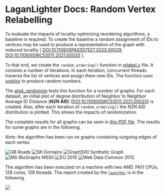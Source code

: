 #  LaganLighter Docs: Random Vertex Relabelling

To evaluate the impacts of locality-optimizing reordering algorithms, a baseline
is required. To create the baseline a random assignment of IDs to vertices may be used
to produce a representation of the graph with reduced 
locality \[
[DOI:10.1109/ISPASS57527.2023.00029](https://doi.org/10.1109/ISPASS57527.2023.00029),
[DOI:10.1109/IISWC53511.2021.00020](https://doi.org/10.1109/IISWC53511.2021.00020)
\].

To that end, we create the `random_ordering()` function in [relabel.c](../relabel.c) file.
It consists a number of iterations. In each iteration, concurrent threads traverse the list
of vertices and assign them new IDs. The function uses [xoshiro](https://prng.di.unimi.it/) 
to produce random numbers.

The [alg4_randomize](../alg4_randomize.c) tests this function for a number of graphs.
For each dataset, an initial plot of 
degree distribution of Neighbor to Neighbor Average ID Distance (**N2N AID**)
\[[DOI:10.1109/IISWC53511.2021.00020](https://doi.org/10.1109/IISWC53511.2021.00020)\]
is created. Also, after each iteration of `random_ordering()` the N2N AID distribution
is plotted. This shows the impacts of randomization.

The complete results for all graphs can be seen in 
[this PDF file](https://hpgp.net/LaganLighter/outputs/alg4/alg4_randomize.pdf).
The results for some graphs are in the following.

*Note:* the algorithm has been run on graphs containing outgoing edges of each vertex.

![GB Roads](https://hpgp.net/LaganLighter/outputs/alg4/alg4-gb-rd.png)
![SK-Domains](https://hpgp.net/LaganLighter/outputs/alg4/alg4-sk.png)
![Graph500 Synthetic Graph](https://hpgp.net/LaganLighter/outputs/alg4/alg4-g500.png)
![MS-BioGraphs MS50](https://hpgp.net/LaganLighter/outputs/alg4/alg4-ms50.png)
![EU 2015](https://hpgp.net/LaganLighter/outputs/alg4/alg4-eu15.png)
![Web Data Common 2012](https://hpgp.net/LaganLighter/outputs/alg4/alg4-wdc12.png)

The algorithm has been executed on a machine with two AMD 7401 CPUs, 128 cores, 128 threads. 
The report created by the [`launcher`](4-launcher.md) is in the following.  

![](https://hpgp.net/LaganLighter/outputs/alg4/report.png)

